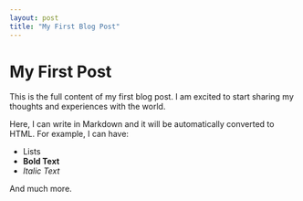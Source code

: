 ```yaml
---
layout: post
title: "My First Blog Post"
---
```



# My First Post

This is the full content of my first blog post. I am excited to start sharing my thoughts and experiences with the world.

Here, I can write in Markdown and it will be automatically converted to HTML. For example, I can have:

- Lists
- **Bold Text**
- *Italic Text*

And much more.
